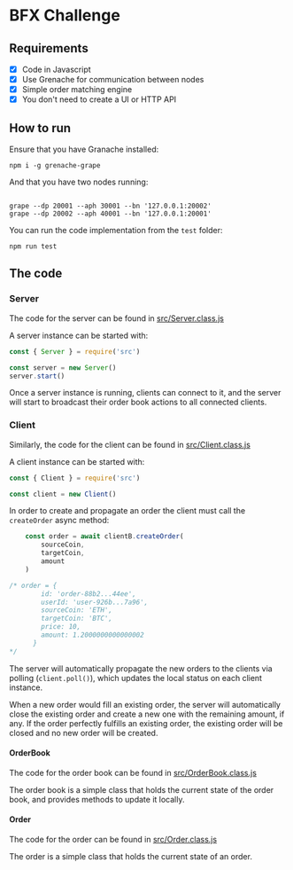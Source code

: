 # BFX Challenge

## Requirements
- [x] Code in Javascript
- [x] Use Grenache for communication between nodes
- [x] Simple order matching engine
- [x] You don't need to create a UI or HTTP API

## How to run
Ensure that you have Granache installed:
```
npm i -g grenache-grape
```

And that you have two nodes running:
```

grape --dp 20001 --aph 30001 --bn '127.0.0.1:20002'
grape --dp 20002 --aph 40001 --bn '127.0.0.1:20001'
```

You can run the code implementation from the `test` folder:
```
npm run test
```

## The code

### Server
The code for the server can be found in [src/Server.class.js](src/Server.class.js)

A server instance can be started with:
```javascript
const { Server } = require('src')

const server = new Server()
server.start()

```

Once a server instance is running, clients can connect to it, and the server will start to broadcast their order book actions to all connected clients.

### Client
Similarly, the code for the client can be found in [src/Client.class.js](src/Client.class.js)

A client instance can be started with:
```javascript
const { Client } = require('src')

const client = new Client()

```

In order to create and propagate an order the client must call the `createOrder` async method:
```javascript
    const order = await clientB.createOrder(
        sourceCoin,
        targetCoin,
        amount
    )

/* order = {
        id: 'order-88b2...44ee',
        userId: 'user-926b...7a96',
        sourceCoin: 'ETH',
        targetCoin: 'BTC',
        price: 10,
        amount: 1.2000000000000002
      }
*/
```

The server will automatically propagate the new orders to the clients via polling (`client.poll()`), which updates the local status on each client instance.

When a new order would fill an existing order, the server will automatically close the existing order and create a new one with the remaining amount, if any. If the order perfectly fulfills an existing order, the existing order will be closed and no new order will be created.

#### OrderBook
The code for the order book can be found in [src/OrderBook.class.js](src/OrderBook.class.js)

The order book is a simple class that holds the current state of the order book, and provides methods to update it locally.

#### Order
The code for the order can be found in [src/Order.class.js](src/Order.class.js)

The order is a simple class that holds the current state of an order.
